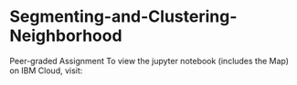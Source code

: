# Segmenting-and-Clustering-Neighborhood
Peer-graded Assignment
To view the jupyter notebook (includes the Map) on IBM Cloud, visit:
